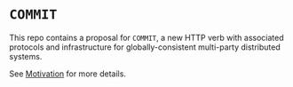 # `COMMIT`

This repo contains a proposal for `COMMIT`, a new HTTP verb with associated protocols and infrastructure for globally-consistent multi-party distributed systems.

See [Motivation](docs/motivation.md) for more details.
